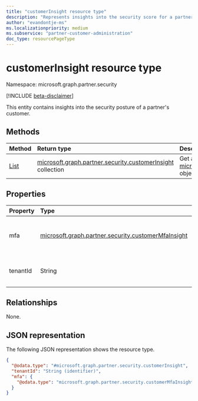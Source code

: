 ```yaml
---
title: "customerInsight resource type"
description: "Represents insights into the security score for a partner's customer."
author: "evandontje-ms"
ms.localizationpriority: medium
ms.subservice: "partner-customer-administration"
doc_type: resourcePageType
---
```


# customerInsight resource type

Namespace: microsoft.graph.partner.security

[!INCLUDE [beta-disclaimer](../../includes/beta-disclaimer.md)]

This entity contains insights into the security posture of a partner's customer.

## Methods
|Method|Return type|Description|
|:---|:---|:---|
|[List](../api/partner-security-partnersecurityscore-list-customerinsights.md)|[microsoft.graph.partner.security.customerInsight](../resources/partner-security-customerinsight.md) collection|Get a list of the [microsoft.graph.partner.security.customerInsight](../resources/partner-security-customerinsight.md) objects and their properties.|

## Properties
|Property|Type|Description|
|:---|:---|:---|
|mfa|[microsoft.graph.partner.security.customerMfaInsight](../resources/partner-security-customermfainsight.md)|Details about the customer's mfa posture.|
|tenantId|String|The unique identifier for the customer.|

## Relationships
None.

## JSON representation
The following JSON representation shows the resource type.
<!-- {
  "blockType": "resource",
  "keyProperty": "tenantId",
  "@odata.type": "microsoft.graph.partner.security.customerInsight",
  "openType": false
}
-->
``` json
{
  "@odata.type": "#microsoft.graph.partner.security.customerInsight",
  "tenantId": "String (identifier)",
  "mfa": {
    "@odata.type": "microsoft.graph.partner.security.customerMfaInsight"
  }
}
```

